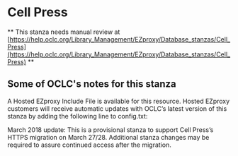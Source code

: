# Cell Press
** This stanza needs manual review at [https://help.oclc.org/Library_Management/EZproxy/Database_stanzas/Cell_Press](https://help.oclc.org/Library_Management/EZproxy/Database_stanzas/Cell_Press) **

## Some of OCLC's notes for this stanza

A Hosted EZproxy Include File is available for this resource. Hosted EZproxy customers will receive automatic updates with OCLC&rsquo;s latest version of this stanza by adding the following line to config.txt:

March 2018 update: This is a provisional stanza to support Cell Press&rsquo;s HTTPS migration on March 27/28. Additional stanza changes may be required to assure continued access after the migration.
